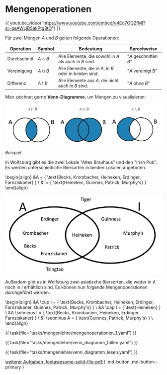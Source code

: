 # Mengenoperationen

{{ youtube_video("https://www.youtube.com/embed/y4Eq7OQ2fMI?si=geAWLjBSakPtg8tO") }}

Für zwei Mengen $A$ und $B$ gelten folgende Operationen:

| Operation    | Symbol         | Bedeutung                                              | Sprechweise           |
|--------------|----------------|--------------------------------------------------------|-----------------------|
| Durchschnitt | $A\cap B$      | Alle Elemente, die sowohl in $A$ als auch in $B$ sind. | "$A$ geschnitten $B$" |
| Vereinigung  | $A\cup B$      | Alle Elemente, die in $A$, in $B$ oder in beiden sind. | "$A$ vereinigt $B$"   |
| Differenz    | $A\setminus B$ | Alle Elemente aus $A$, die nicht auch in $B$ sind.     | "$A$ ohne $B$"        |

Man zeichnet gerne **Venn-Diagramme**, um Mengen zu visualisieren:

![Venn-Diagramm mit allen Operationen](venn_diagramm_all.png)

_Beispiel_

In Wolfsburg gibt es die zwei Lokale "Altes Brauhaus" und den "Irish Pub".
Es werden unterschiedliche Biersorten in beiden Lokalen angeboten.

\begin{align}
&A = \{ \text{Becks, Krombacher, Heineken, Erdinger, Farnziskaner} \} \\
&I = \{ \text{Heineken, Guinnes, Patrick, Murphy's} \}
\end{align}

![Venn-Diagramm mit Biersorgen](Biersorten.png)

Außerdem gibt es in Wolfsburg zwei asiatische Biersorten, die weder in $A$ noch in $I$ erhältlich sind.
Es können nun folgende Mengenoperationen durchgeführt werden.


\begin{align}
&A \cup I = \{ \text{Becks, Krombacher, Heineken, Erdinger, Farnziskaner, Guinnes, Patrick, Murphy's} \} \\
&A \cap I = \{ \text{Heineken} \} \\
&A \setminus I = \{ \text{Becks, Krombacher, Heineken, Erdinger, Farnziskaner} \} \\
&I \setminus A = \{ \text{Guinnes, Patrick, Murphy's} \} \\
\end{align}

{{ task(file="tasks/mengenlehre/mengenoperationen_1.yaml") }}

{{ task(file="tasks/mengenlehre/venn_diagramm_füllen.yaml") }}

{{ task(file="tasks/mengenlehre/venn_diagramm_lesen.yaml") }}

[weiterer Aufgaben :fontawesome-solid-file-pdf:](Aufgaben_Mengenlehre_1.pdf){ .md-button .md-button--primary }